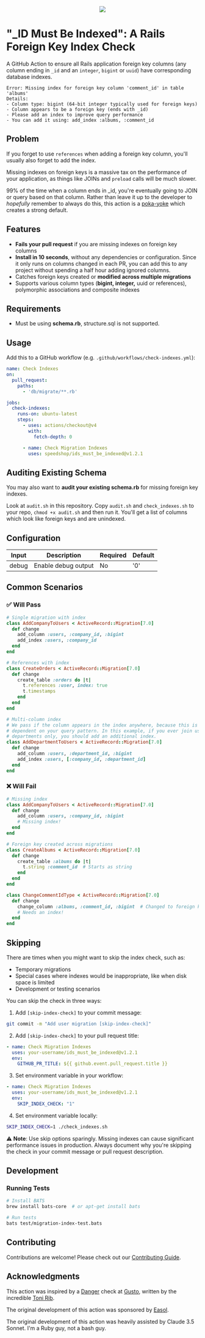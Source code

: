 <p align="center">
  <img src="https://imgur.com/G6Tgzou.png" />
</p>

# "_ID Must Be Indexed": A Rails Foreign Key Index Check

A GitHub Action to ensure all Rails application foreign key columns (any column ending in `_id` and an `integer`, `bigint` or `uuid`) have corresponding database indexes.

```
Error: Missing index for foreign key column 'comment_id' in table 'albums'
Details:
- Column type: bigint (64-bit integer typically used for foreign keys)
- Column appears to be a foreign key (ends with _id)
- Please add an index to improve query performance
- You can add it using: add_index :albums, :comment_id
```

## Problem

If you forget to use `references` when adding a foreign key column, you'll usually also forget to add the index.

Missing indexes on foreign keys is a massive tax on the performance of your application, as things like JOINs and `preload` calls will be much slower.

99% of the time when a column ends in _id, you're eventually going to JOIN or query based on that column. Rather than leave it up to the developer to _hopefully_ remember to always do this, this action is a [poka-yoke](https://en.wikipedia.org/wiki/Poka-yoke) which creates a strong default.

## Features

- **Fails your pull request** if you are missing indexes on foreign key columns
- **Install in 10 seconds**, without any dependencies or configuration. Since it only runs on columns changed in each PR, you can add this to any project without spending a half hour adding ignored columns.
- Catches foreign keys created or **modified across multiple migrations**
- Supports various column types (**bigint, integer,** uuid or references), polymorphic associations and composite indexes

## Requirements

- Must be using **schema.rb**, structure.sql is not supported.

## Usage

Add this to a GitHub workflow (e.g. `.github/workflows/check-indexes.yml`):

```yaml
name: Check Indexes
on:
  pull_request:
    paths:
      - 'db/migrate/**.rb'

jobs:
  check-indexes:
    runs-on: ubuntu-latest
    steps:
      - uses: actions/checkout@v4
        with:
          fetch-depth: 0

      - name: Check Migration Indexes
        uses: speedshop/ids_must_be_indexed@v1.2.1
```

## Auditing Existing Schema

You may also want to **audit your existing schema.rb** for missing foreign key indexes.

Look at `audit.sh` in this repository. Copy `audit.sh` and `check_indexes.sh` to your repo, `chmod +x audit.sh` and then run it. You'll get a list of columns which look like foreign keys and are unindexed.

## Configuration

| Input | Description | Required | Default |
|-------|-------------|----------|---------|
| debug | Enable debug output | No | '0' |

## Common Scenarios

### ✅ Will Pass

```ruby
# Single migration with index
class AddCompanyToUsers < ActiveRecord::Migration[7.0]
  def change
    add_column :users, :company_id, :bigint
    add_index :users, :company_id
  end
end

# References with index
class CreateOrders < ActiveRecord::Migration[7.0]
  def change
    create_table :orders do |t|
      t.references :user, index: true
      t.timestamps
    end
  end
end

# Multi-column index
# We pass if the column appears in the index anywhere, because this is highly
# dependent on your query pattern. In this example, if you ever join users to
# departments only, you should add an additional index.
class AddDepartmentToUsers < ActiveRecord::Migration[7.0]
  def change
    add_column :users, :department_id, :bigint
    add_index :users, [:company_id, :department_id]
  end
end
```

### ❌ Will Fail

```ruby
# Missing index
class AddCompanyToUsers < ActiveRecord::Migration[7.0]
  def change
    add_column :users, :company_id, :bigint
    # Missing index!
  end
end
```

```ruby
# Foreign key created across migrations
class CreateAlbums < ActiveRecord::Migration[7.0]
  def change
    create_table :albums do |t|
      t.string :comment_id  # Starts as string
    end
  end
end

class ChangeCommentIdType < ActiveRecord::Migration[7.0]
  def change
    change_column :albums, :comment_id, :bigint  # Changed to foreign key
    # Needs an index!
  end
end
```

## Skipping

There are times when you might want to skip the index check, such as:
- Temporary migrations
- Special cases where indexes would be inappropriate, like when disk space is limited
- Development or testing scenarios

You can skip the check in three ways:

1. Add `[skip-index-check]` to your commit message:
```bash
git commit -m "Add user migration [skip-index-check]"
```
2. Add `[skip-index-check]` to your pull request title:
```yaml
- name: Check Migration Indexes
  uses: your-username/ids_must_be_indexed@v1.2.1
  env:
    GITHUB_PR_TITLE: ${{ github.event.pull_request.title }}
```

3. Set environment variable in your workflow:
```yaml
- name: Check Migration Indexes
  uses: your-username/ids_must_be_indexed@v1.2.1
  env:
    SKIP_INDEX_CHECK: "1"
```

4. Set environment variable locally:
```bash
SKIP_INDEX_CHECK=1 ./check_indexes.sh
```

⚠️ **Note**: Use skip options sparingly. Missing indexes can cause significant performance issues in production. Always document why you're skipping the check in your commit message or pull request description.

## Development

### Running Tests

```bash
# Install BATS
brew install bats-core  # or apt-get install bats

# Run tests
bats test/migration-index-test.bats
```

## Contributing

Contributions are welcome! Please check out our [Contributing Guide](CONTRIBUTING.md).

## Acknowledgments

This action was inspired by a [Danger](https://github.com/danger/danger) check at [Gusto](https://github.com/gusto), written by the incredible [Toni Rib](https://github.com/tonirib).

The original development of this action was sponsored by [Easol](https://github.com/easolhq).

The original development of this action was heavily assisted by Claude 3.5 Sonnet. I'm a Ruby guy, not a bash guy.
